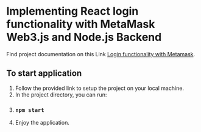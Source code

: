 # Implementing React login functionality with MetaMask Web3.js and Node.js Backend

Find project documentation on this Link [Login functionality with Metamask](https://medium.com/@oliverkemei2000/implementing-login-with-metamask-send-ether-user-registration-using-react-nodejs-sequelize-and-73d8d7256198).

## To start application
1. Follow the provided link to setup the project on your local machine.
2. In the project directory, you can run:
3. ### `npm start`
4. Enjoy the application.
